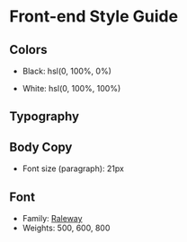 # Front-end Style Guide

## Colors

- Black: hsl(0, 100%, 0%)

- White: hsl(0, 100%, 100%)

## Typography 

## Body Copy

- Font size (paragraph): 21px

## Font

- Family: [Raleway](https://fonts.google.com/specimen/Raleway)
- Weights: 500, 600, 800 